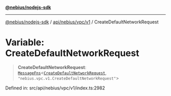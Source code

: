 [**@nebius/nodejs-sdk**](../../../../../README.md)

***

[@nebius/nodejs-sdk](../../../../../README.md) / [api/nebius/vpc/v1](../README.md) / CreateDefaultNetworkRequest

# Variable: CreateDefaultNetworkRequest

> **CreateDefaultNetworkRequest**: [`MessageFns`](../../../../../runtime/protos/core/interfaces/MessageFns.md)\<[`CreateDefaultNetworkRequest`](../interfaces/CreateDefaultNetworkRequest.md), `"nebius.vpc.v1.CreateDefaultNetworkRequest"`\>

Defined in: src/api/nebius/vpc/v1/index.ts:2982
